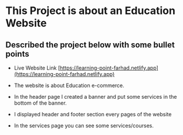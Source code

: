 # This Project is about an Education Website

## Described the project below with some bullet points

* Live Website Link
[https://learning-point-farhad.netlify.app](https://learning-point-farhad.netlify.app)

* The website is about Education e-commerce. 
* In the header page I created a banner and put some services in the bottom of the banner.
* I displayed header and footer section every pages of the website
* In the services page you can see some services/courses.
